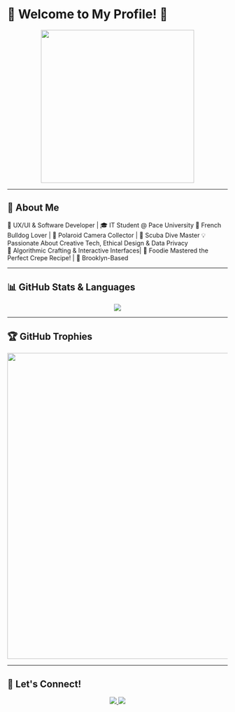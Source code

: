 # 🌟 Welcome to My Profile! 🌟  

<p align="center">
  <img src="https://media0.giphy.com/media/v1.Y2lkPTc5MGI3NjExZnkwdmo3ZDFtbzU4ZWFzenVrNXp1ZGU4MG83YXJ3MHA2bGppbTMwcSZlcD12MV9pbnRlcm5hbF9naWZfYnlfaWQmY3Q9Zw/dV3GXudtLAbTi/giphy.gif" width="350"/>
</p>

---

## 🎨 About Me  
<p align="center">
  
🚀 UX/UI & Software Developer | 🎓 IT Student @ Pace University 
🐶 French Bulldog Lover | 📸 Polaroid Camera Collector | 🤿 Scuba Dive Master
💡 Passionate About Creative Tech, Ethical Design & Data Privacy  
🧵 Algorithmic Crafting & Interactive Interfaces| 
🍓 Foodie Mastered the Perfect Crepe Recipe! | 🗽 Brooklyn-Based

</p>

---

## 📊 GitHub Stats & Languages
<p align="center">
  <img src="https://github-readme-stats.vercel.app/api/top-langs/?username=Rwilly1&layout=compact&theme=tokyonight&langs_count=6&card_width=500" />
</p>

---

## 🏆 GitHub Trophies
<p align="center">
  <img src="https://github-profile-trophy.vercel.app/?username=Rwilly1&theme=onedark&row=2&column=4&margin-w=15&margin-h=15" width="700"/>
</p>

---

## 🚀 Let's Connect!
<p align="center">
  <a href="https://www.linkedin.com/in/remington-williams/" target="_blank">
    <img src="https://img.shields.io/badge/-LinkedIn-blue?style=for-the-badge&logo=linkedin&logoColor=white&link=https://www.linkedin.com/in/remington-williams/"/>
  </a>
  <a href="mailto:rw53783n@pace.edu">
    <img src="https://img.shields.io/badge/-Email-D14836?style=for-the-badge&logo=gmail&logoColor=white"/>
  </a>
</p>
